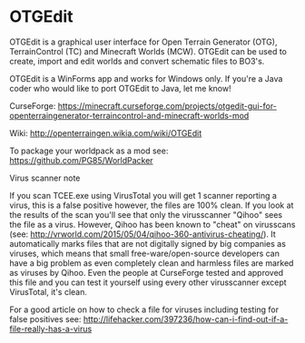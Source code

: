 # OTGEdit

OTGEdit is a graphical user interface for Open Terrain Generator (OTG), TerrainControl (TC) and Minecraft Worlds (MCW). OTGEdit can be used to create, import and edit worlds and convert schematic files to BO3's. 

OTGEdit is a WinForms app and works for Windows only. If you're a Java coder who would like to port OTGEdit to Java, let me know! 

CurseForge: https://minecraft.curseforge.com/projects/otgedit-gui-for-openterraingenerator-terraincontrol-and-minecraft-worlds-mod

Wiki: http://openterraingen.wikia.com/wiki/OTGEdit

To package your worldpack as a mod see: https://github.com/PG85/WorldPacker

Virus scanner note

If you scan TCEE.exe using VirusTotal you will get 1 scanner reporting a virus, this is a false positive however, the files are 100% clean. If you look at the results of the scan you'll see that only the virusscanner "Qihoo" sees the file as a virus. However, Qihoo has been known to "cheat" on virusscans (see: http://vrworld.com/2015/05/04/qihoo-360-antivirus-cheating/). It automatically marks files that are not digitally signed by big companies as viruses, which means that small free-ware/open-source developers can have a big problem as even completely clean and harmless files are marked as viruses by Qihoo. Even the people at CurseForge tested and approved this file and you can test it yourself using every other virusscanner except VirusTotal, it's clean.

For a good article on how to check a file for viruses including testing for false positives see: http://lifehacker.com/397236/how-can-i-find-out-if-a-file-really-has-a-virus
